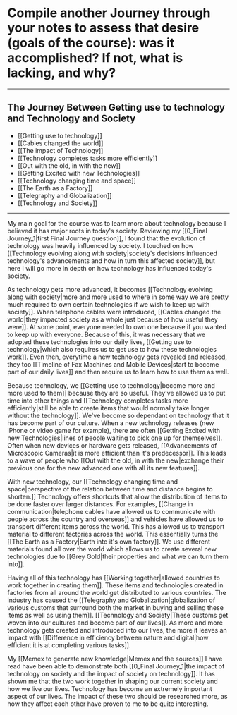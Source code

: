 # Compile another Journey through your notes to assess that desire (goals of the course): was it accomplished? If not, what is lacking, and why?
---
## The Journey Between Getting use to technology and Technology and Society

- [[Getting use to technology]]
- [[Cables changed the world]]
- [[The impact of Technology]]
- [[Technology completes tasks more efficiently]]
- [[Out with the old, in with the new]]
- [[Getting Excited with new Technologies]]
- [[Technology changing time and space]]
- [[The Earth as a Factory]]
- [[Telegraphy and Globalization]]
- [[Technology and Society]]
---

My main goal for the course was to learn more about technology because I believed it has major roots in today's society. Reviewing my [[0_Final Journey_1|first Final Journey question]], I found that the evolution of technology was heavily influenced by society. I touched on how [[Technology evolving along with society|society's decisions influenced technology's advancements and how in turn this affected society]], but here I will go more in depth on how technology has influenced today's society.

As technology gets more advanced, it becomes [[Technology evolving along with society|more and more used to where in some way we are pretty much required to own certain technologies if we wish to keep up with society]]. When telephone cables were introduced, [[Cables changed the world|they impacted society as a whole just because of how useful they were]]. At some point, everyone needed to own one because if you wanted to keep up with everyone. Because of this, it was necessary that we adopted these technologies into our daily lives, [[Getting use to technology|which also requires us to get use to how these technologies work]]. Even then, everytime a new technology gets revealed and released, they too [[Timeline of Fax Machines and Mobile Devices|start to become part of our daily lives]] and then require us to learn how to use them as well. 

Because technology, we [[Getting use to technology|become more and more used to them]] because they are so useful. They've allowed us to put time into other things and [[Technology completes tasks more efficiently|still be able to create items that would normally take longer without the technology]]. We've become so dependant on technology that it has become part of our culture. When a new technology releases (new iPhone or video game for example), there are often [[Getting Excited with new Technologies|lines of people waiting to pick one up for themselves]]. Often when new devices or hardware gets released, [[Advancements of Microscopic Cameras|it is more efficient than it's predecessor]]. This leads to a wave of people who [[Out with the old, in with the new|exchange their previous one for the new advanced one with all its new features]].

With new technology, our [[Technology changing time and space|perspective of the relation between time and distance begins to shorten.]] Technology offers shortcuts that allow the distribution of items to be done faster over larger distances. For examples, [[Change in communication|telephone cables have allowed us to communicate with people across the country and overseas]] and vehicles have allowed us to transport different items across the world. This has allowed us to transport material to different factories across the world. This essentially turns the [[The Earth as a Factory|Earth into it's own factory]]. We use different materials found all over the world which allows us to create several new technologies due to [[Grey Gold|their properties and what we can turn them into]]. 

Having all of this technology has [[Working together|allowed countries to work together in creating them]]. These items and technologies created in factories from all around the world get distributed to various countries. The industry has caused the [[Telegraphy and Globalization|globalization of various customs that surround both the market in buying and selling these items as well as using them]]. [[Technology and Society|These customs get woven into our cultures and become part of our lives]]. As more and more technology gets created and introduced into our lives, the more it leaves an impact with [[Difference in efficiency between nature and digital|how efficient it is at completing various tasks]].

My [[Memex to generate new knowledge|Memex and the sources]] I have read have been able to demonstrate both [[0_Final Journey_1|the impact of technology on society and the impact of society on technology]]. It has shown me that the two work together in shaping our current society and how we live our lives. Technology has become an extremely important aspect of our lives. The impact of these two should be researched more, as how they affect each other have proven to me to be quite interesting.